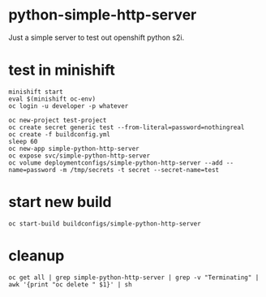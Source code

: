 # python-simple-http-server
Just a simple server to test out openshift python s2i.

# test in minishift
```
minishift start
eval $(minishift oc-env)
oc login -u developer -p whatever

oc new-project test-project
oc create secret generic test --from-literal=password=nothingreal
oc create -f buildconfig.yml
sleep 60
oc new-app simple-python-http-server
oc expose svc/simple-python-http-server
oc volume deploymentconfigs/simple-python-http-server --add --name=password -m /tmp/secrets -t secret --secret-name=test
```

# start new build
```
oc start-build buildconfigs/simple-python-http-server
```

# cleanup
```
oc get all | grep simple-python-http-server | grep -v "Terminating" | awk '{print "oc delete " $1}' | sh
```
